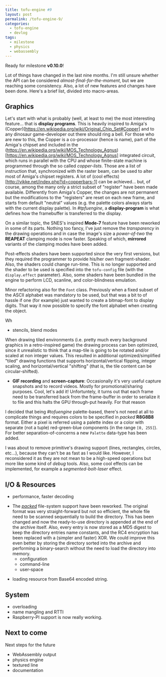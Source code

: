 ```yaml
---
title: tofu-engine #9
layout: post
permalink: /tofu-engine-9/
categories:
  - tofu-engine
  - devlog
tags:
  - milestone
  - physics
  - webassembly
---
```

Ready for milestone **v0.10.0**!

Lot of things have changed in the last nine months. I'm still unsure whether the API can be considered *almost-final-for-the-moment*, but we are reaching some consistency. Also, a lot of new features and changes have been done. Here's a brief list, divided into macro-areas.

## Graphics

Let's start with what is probably (well, at least to me) the most interesting feature... that is **display programs**. This is heavily inspired to Amiga's (Copper)[https://en.wikipedia.org/wiki/Original_Chip_Set#Copper] and to any dinosaur game-developer out there should ring a bell. For those who are new to this, the Copper is a co-processor (hence is name), part of the Amiga's chipset and included in the (https://en.wikipedia.org/wiki/MOS_Technology_Agnus)[https://en.wikipedia.org/wiki/MOS_Technology_Agnus] integrated circuit, which runs in parallel with the CPU and whose finite-state machine is programmed through the so called *copper-lists*. Those are a list of instruction that, synchronized with the raster beam, can be used to alter most of Amiga's chipset registers. A lot of (cool effects)[http://vikke.net/index.php?id=copperbars-1] can be achieved... but, of course, among the many only a strict subset of "register" have been made available. Differently from Amiga's Copper, the changes are not permanent but the modifications to the "registers" are reset on each new frame, and starts from default "neutral" values (e.g. the palette colors always starts with the current display palette). In *#tpfuengine*, a **display-program** is what defines how the framebuffer is transferred to the display.

On a similar topic, the SNES's inspired **Mode-7** feature have been reworked in some of its parts. Nothing too fancy, I've just remove the *transparency* in the drawing operations and in case the image's size a *power-of-two* the **REAPEAT** clamping mode is now faster. Speaking of which, **mirrored** variants of the clamping modes have been added.

Post-effects shaders have been supported since the very first versions, but they required the programmer to provide his/her own fragment-shader. Also, the shaders could change run-time. This is no longer supported and the shader to be used is specified into the `tofu-config` file (with the `display.effect` parameter). Also, some shaders have been bundled in the engine to perform LCD, scanline, and color-blindness emulation.

Minor refactoring also for the `Font` class. Previously when a fixed subset of the ASCII alphabet was mandatory to be used, but that was a bit to of hassle if one (for example) just wanted to create a bitmap-font to display digits. That way it now possible to specify the font alphabet when creating the object.

Wh

  - stencils, blend modes

When drawing tiled environments (i.e. pretty much every background graphics in a retro-inspired game) the drawing process can ben optimized, since it unrealistic to think that a map-tile is going to be rotated and/or scaled at non integer values. This resulted in additional optimized/simplified "tiled" drawing functions that supports horizontal/vertical flipping, integer scaling, and horizontal/vertical "shifting" (that is, the tile content can be circular-shifted).

* **GIF recording** and **screen-capture**: 
Occasionally it's very useful capture snapshots and to record videos. Mostly for promotional/sharing purposes. Cool, let's add it! Unfortuntely, it turns out that each frame need to be transferred back from the frame-buffer in order to serialize it to file and this halts the GPU through-put heavily. For that reason 

I decided that being *#tofuengine* palette-based, there's not need at all to complicate things and requires colors to be specified in *packed* **R8G8B8** format. Either a pixel is referred using a palette index or a color with separate (not a tuple) red-green-blue components (in the range `[0, 255]`). For better separation-of-concerns a new `Palette` data-type has been added.

I was about to remove primitive's drawing support (lines, rectangles, circles, etc...), because they can't be as fast as I would like. However, I reconsidered it as they are not mean to be a high-speed operations but more like some kind of *debug* tools. Also, some cool effects can be implemented, for example a *segmented-bolt-laser* effect.

## I/O & Resources

  - performance, faster decoding
* The [*packed*](/tofu-engine-5) file-system support have been reworked. The original format was very straight-forward but not so efficient, the whole file need to be scanned sequentially to build the directory. This has been changed and now the ready-to-use directory is appended at the end of the archive itself. Also, every entry is now stored as a MD5 digest to keep the directory entries name constants, and the RC4 encryption has been replaced with a (simpler and faster) XOR. We could improve this even better by storing the directory sorted into the archive and performing a binary-search without the need to load the directory into memory.
  - configuration
  - command-line
  - user-space
- loading resource from Base64 encoded string.

## System



  - overloading
  - name mangling and RTTI
- Raspberry-PI support is now really working.

## Next to come

Next steps for the future

* WebAssembly output
* physics engine
* textured line
* documentation